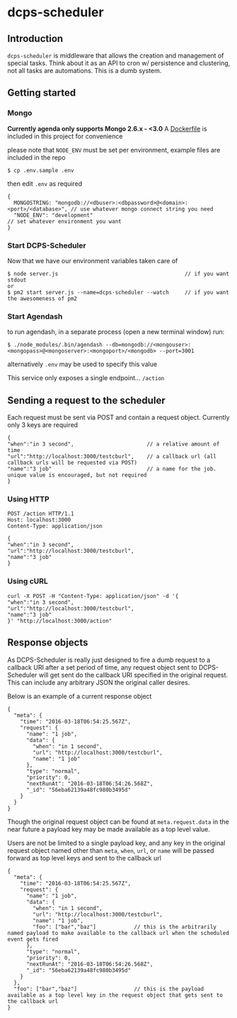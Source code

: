 # dcps-scheduler

## Introduction

`dcps-scheduler` is middleware that allows the creation and management of special tasks. Think about it as an API to cron w/ persistence and clustering, not all tasks are automations.
This is a dumb system.

## Getting started

### Mongo

**Currently agenda only supports Mongo 2.6.x - <3.0**
A [Dockerfile](Dockerfile) is included in this project for convenience

please note that `NODE_ENV` must be set per environment, example files are included in the repo

    $ cp .env.sample .env
    
then edit `.env` as required

    {
      MONGOSTRING: "mongodb://<dbuser>:<dbpassword>@<domain>:<port>/<database>", // use whatever mongo connect string you need
      "NODE_ENV": "development"                                                  // set whatever environment you want
    }
    
### Start DCPS-Scheduler    

Now that we have our environment variables taken care of

    $ node server.js                                        // if you want stdout
    or
    $ pm2 start server.js --name=dcps-scheduler --watch     // if you want the awesomeness of pm2
    
### Start Agendash

to run agendash, in a separate process (open a new terminal window) run:
    
    $ ./node_modules/.bin/agendash --db=mongodb://<mongouser>:<mongopass>@<mongoserver>:<mongoport>/<mongodb> --port=3001
    
alternatively `.env` may be used to specify this value

This service only exposes a single endpoint... `/action`

## Sending a request to the scheduler

Each request must be sent via POST and contain a request object. Currently only 3 keys are required

    {
    "when":"in 3 second",                       // a relative amount of time
    "url":"http://localhost:3000/testcburl",    // a callback url (all callback urls will be requested via POST)
    "name":"3 job"                              // a name for the job. unique value is encouraged, but not required
    }


### Using HTTP

    POST /action HTTP/1.1
    Host: localhost:3000
    Content-Type: application/json
    
    {
    "when":"in 3 second",
    "url":"http://localhost:3000/testcburl",
    "name":"3 job"
    }

### Using cURL

    curl -X POST -H "Content-Type: application/json" -d '{
    "when":"in 3 second",
    "url":"http://localhost:3000/testcburl",
    "name":"3 job"
    }' "http://localhost:3000/action"
    
## Response objects

As DCPS-Scheduler is really just designed to fire a dumb request to a callback URI after a set period of time, any request object sent to DCPS-Scheduler will get sent do the callback URI specified in the original request.
This can include any arbitrary JSON the original caller desires. 

Below is an example of a current response object

    {
      "meta": {
        "time": "2016-03-18T06:54:25.567Z",
        "request": {
          "name": "1 job",
          "data": {
            "when": "in 1 second",
            "url": "http://localhost:3000/testcburl",
            "name": "1 job"
          },
          "type": "normal",
          "priority": 0,
          "nextRunAt": "2016-03-18T06:54:26.568Z",
          "_id": "56eba62139a48fc980b3495d"
        }
      }
    }

Though the original request object can be found at `meta.request.data` in the near future a payload key may be made available as a top level value. 

Users are not be limited to a single payload key, and any key in the original request object named other than `meta`, `when`, `url`, or `name` will be passed forward as top level keys and sent to the callback url

    {
      "meta": {
        "time": "2016-03-18T06:54:25.567Z",
        "request": {
          "name": "1 job",
          "data": {
            "when": "in 1 second",
            "url": "http://localhost:3000/testcburl",
            "name": "1 job",
            "foo": ["bar","baz"]            // this is the arbitrarily named payload to make available to the callback url when the scheduled event gets fired
          },
          "type": "normal",
          "priority": 0,
          "nextRunAt": "2016-03-18T06:54:26.568Z",
          "_id": "56eba62139a48fc980b3495d"
        }
      },
      "foo": ["bar","baz"]                  // this is the payload available as a top level key in the request object that gets sent to the callback url
    }